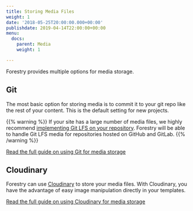 ```yaml
---
title: Storing Media Files
weight: 1
date: '2018-05-25T20:00:00.000+00:00'
publishdate: 2019-04-14T22:00:00+00:00
menu:
  docs:
    parent: Media
    weight: 1

---
```

Forestry provides multiple options for media storage.

## Git

The most basic option for storing media is to commit it to your git repo like the rest of your content. This is the default setting for new projects.

{{% warning %}}
If your site has a large number of media files, we highly recommend [implementing Git LFS on your repository](https://forestry.io/blog/versioning-large-files-with-git-lfs/). Forestry will be able to handle Git LFS media for repositories hosted on GitHub and GitLab.
{{% /warning %}}

[Read the full guide on using Git for media storage](/docs/media/git)

## Cloudinary

Forestry can use [Cloudinary](https://cloudinary.com/) to store your media files. With Cloudinary, you have the advantage of easy image manipulation directly in your templates.

[Read the full guide on using Cloudinary for media storage](/docs/media/cloudinary)